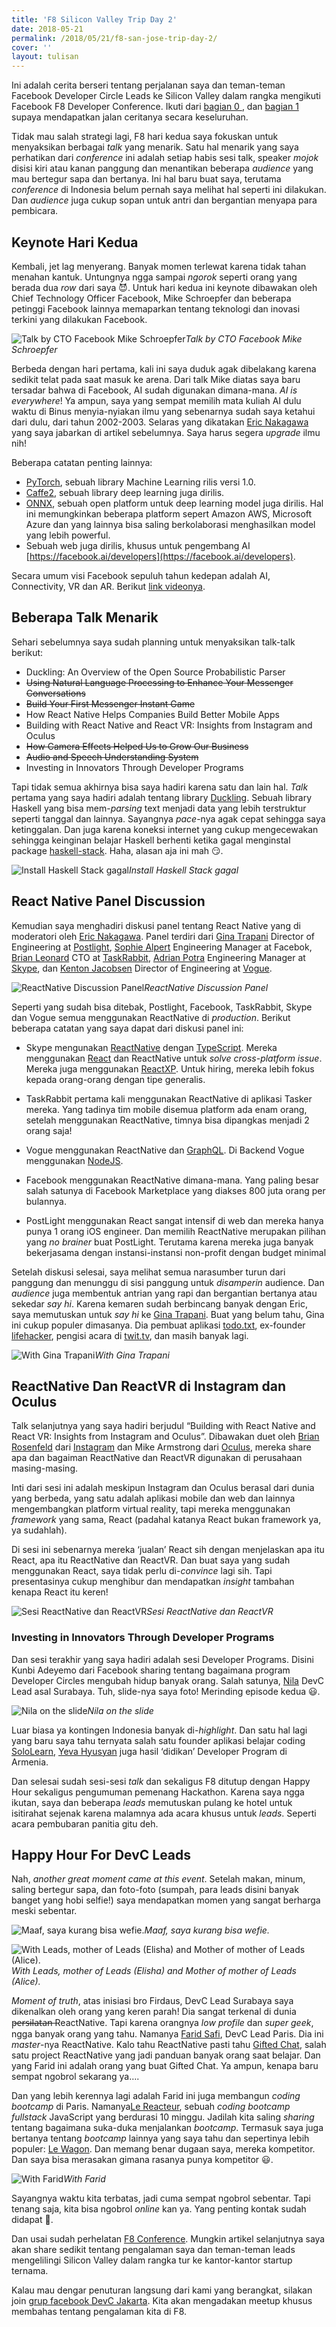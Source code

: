 ```yaml
---
title: 'F8 Silicon Valley Trip Day 2'
date: 2018-05-21
permalink: /2018/05/21/f8-san-jose-trip-day-2/
cover: ''
layout: tulisan
---
```


Ini adalah cerita berseri tentang perjalanan saya dan teman-teman Facebook Developer Circle Leads ke Silicon Valley dalam rangka mengikuti Facebook F8 Developer Conference. Ikuti dari [ bagian 0 ](https://rizafahmi.com/2018/05/08/f8-san-jose-trip-day-0/), dan [ bagian 1 ](https://rizafahmi.com/2018/05/14/f8-silicon-valley-trip-day-1/) supaya mendapatkan jalan ceritanya secara keseluruhan.

Tidak mau salah strategi lagi, F8 hari kedua saya fokuskan untuk menyaksikan berbagai _talk_ yang menarik. Satu hal menarik yang saya perhatikan dari _conference_ ini adalah setiap habis sesi talk, speaker _mojok_ disisi kiri atau kanan panggung dan menantikan beberapa _audience_ yang mau bertegur sapa dan bertanya. Ini hal baru buat saya, terutama _conference_ di Indonesia belum pernah saya melihat hal seperti ini dilakukan. Dan _audience_ juga cukup sopan untuk antri dan bergantian menyapa para pembicara.

## Keynote Hari Kedua

Kembali, jet lag menyerang. Banyak momen terlewat karena tidak tahan menahan kantuk. Untungnya ngga sampai _ngorok_ seperti orang yang berada dua _row_ dari saya 😈. Untuk hari kedua ini keynote dibawakan oleh Chief Technology Officer Facebook, Mike Schroepfer dan beberapa petinggi Facebook lainnya memaparkan tentang teknologi dan inovasi terkini yang dilakukan Facebook.

![Talk by CTO Facebook Mike Schroepfer](/assets/images/f82/1_kGLsZ2WXzljMjkMhh2fIBQ.jpeg)_Talk by CTO Facebook Mike Schroepfer_

Berbeda dengan hari pertama, kali ini saya duduk agak dibelakang karena sedikit telat pada saat masuk ke arena. Dari talk Mike diatas saya baru tersadar bahwa di Facebook, AI sudah digunakan dimana-mana. _AI is everywhere_! Ya ampun, saya yang sempat memilih mata kuliah AI dulu waktu di Binus menyia-nyiakan ilmu yang sebenarnya sudah saya ketahui dari dulu, dari tahun 2002-2003. Selaras yang dikatakan [Eric Nakagawa](https://rizafahmi.com/2018/05/14/f8-silicon-valley-trip-day-1/) yang saya jabarkan di artikel sebelumnya. Saya harus segera _upgrade_ ilmu nih!

Beberapa catatan penting lainnya:

- [PyTorch](https://pytorch.org/), sebuah library Machine Learning rilis versi 1.0.
- [Caffe2](https://caffe2.ai/), sebuah library deep learning juga dirilis.
- [ONNX](https://onnx.ai/), sebuah open platform untuk deep learning model juga dirilis. Hal ini memungkinkan beberapa platform sepert Amazon AWS, Microsoft Azure dan yang lainnya bisa saling berkolaborasi menghasilkan model yang lebih powerful.
- Sebuah web juga dirilis, khusus untuk pengembang AI [https://facebook.ai/developers](https://facebook.ai/developers).

Secara umum visi Facebook sepuluh tahun kedepan adalah AI, Connectivity, VR dan AR. Berikut [link videonya](https://developers.facebook.com/videos/f8-2018/f8-2018-day-2-keynote/).

## Beberapa Talk Menarik

Sehari sebelumnya saya sudah planning untuk menyaksikan talk-talk berikut:

- Duckling: An Overview of the Open Source Probabilistic Parser
- ~~Using Natural Language Processing to Enhance Your Messenger Conversations~~
- ~~Build Your First Messenger Instant Game~~
- How React Native Helps Companies Build Better Mobile Apps
- Building with React Native and React VR: Insights from Instagram and Oculus
- ~~How Camera Effects Helped Us to Grow Our Business~~
- ~~Audio and Speech Understanding System~~
- Investing in Innovators Through Developer Programs

Tapi tidak semua akhirnya bisa saya hadiri karena satu dan lain hal. _Talk_ pertama yang saya hadiri adalah tentang library [Duckling](https://github.com/facebook/duckling). Sebuah library Haskell yang bisa mem-_parsing_ text menjadi data yang lebih terstruktur seperti tanggal dan lainnya. Sayangnya _pace_-nya agak cepat sehingga saya ketinggalan. Dan juga karena koneksi internet yang cukup mengecewakan sehingga keinginan belajar Haskell berhenti ketika gagal menginstal package [haskell-stack](https://docs.haskellstack.org/en/stable/README/). Haha, alasan aja ini mah 😏.

![Install Haskell Stack gagal](/assets/images/f82/1_pjoseGiSS_VOq1dt3CrP2g.jpeg)_Install Haskell Stack gagal_

## React Native Panel Discussion

Kemudian saya menghadiri diskusi panel tentang React Native yang di moderatori oleh [Eric Nakagawa](https://twitter.com/ericnakagawa). Panel terdiri dari [Gina Trapani](https://twitter.com/ginatrapani) Director of Engineering at [Postlight](https://postlight.com/), [Sophie Alpert](https://github.com/sophiebits) Engineering Manager at Facebok, [Brian Leonard](https://twitter.com/bleonard?lang=en) CTO at [TaskRabbit](https://www.taskrabbit.com/), [Adrian Potra](https://www.linkedin.com/in/apotra/) Engineering Manager at [Skype](https://www.skype.com/en/), dan [Kenton Jacobsen](https://twitter.com/kentonjacobsen?lang=en) Director of Engineering at [Vogue](https://www.vogue.com/).

![ReactNative Discussion Panel](/assets/images/f82/1_zLCDavSW83EPIT-lAietKA.jpeg)_ReactNative Discussion Panel_

Seperti yang sudah bisa ditebak, Postlight, Facebook, TaskRabbit, Skype dan Vogue semua menggunakan ReactNative di _production_. Berikut beberapa catatan yang saya dapat dari diskusi panel ini:

- Skype mengunakan [ReactNative](https://facebook.github.io/react-native/) dengan [TypeScript](https://www.typescriptlang.org/). Mereka menggunakan [React](https://reactjs.org/) dan ReactNative untuk _solve cross-platform issue_. Mereka juga menggunakan [ReactXP](https://github.com/Microsoft/reactxp). Untuk hiring, mereka lebih fokus kepada orang-orang dengan tipe generalis.

- TaskRabbit pertama kali menggunakan ReactNative di aplikasi Tasker mereka. Yang tadinya tim mobile disemua platform ada enam orang, setelah menggunakan ReactNative, timnya bisa dipangkas menjadi 2 orang saja!

- Vogue menggunakan ReactNative dan [GraphQL](https://graphql.org/). Di Backend Vogue menggunakan [NodeJS](https://nodejs.org/en/).

- Facebook menggunakan ReactNative dimana-mana. Yang paling besar salah satunya di Facebook Marketplace yang diakses 800 juta orang per bulannya.

- PostLight menggunakan React sangat intensif di web dan mereka hanya punya 1 orang iOS engineer. Dan memilih ReactNative merupakan pilihan yang _no brainer_ buat PostLight. Terutama karena mereka juga banyak bekerjasama dengan instansi-instansi non-profit dengan budget minimal

Setelah diskusi selesai, saya melihat semua narasumber turun dari panggung dan menunggu di sisi panggung untuk _disamperin_ audience. Dan _audience_ juga membentuk antrian yang rapi dan bergantian bertanya atau sekedar _say hi_. Karena kemaren sudah berbincang banyak dengan Eric, saya memutuskan untuk _say hi_ ke [Gina Trapani](https://ginatrapani.org/). Buat yang belum tahu, Gina ini cukup populer dimasanya. Dia pembuat aplikasi [todo.txt](http://todotxt.org/), ex-founder [lifehacker](https://lifehacker.com/), pengisi acara di [twit.tv](https://twit.tv/episodes?credits_people=23), dan masih banyak lagi.

![With Gina Trapani](/assets/images/f82/1_uydj0iEZdDV4YwlIJROfjA.jpeg)_With Gina Trapani_

## ReactNative Dan ReactVR di Instagram dan Oculus

Talk selanjutnya yang saya hadiri berjudul “Building with React Native and React VR: Insights from Instagram and Oculus”. Dibawakan duet oleh [Brian Rosenfeld](https://www.instagram.com/brosenfeld/?hl=en) dari [Instagram](https://instagram.com) dan Mike Armstrong dari [Oculus](https://www.oculus.com/), mereka share apa dan bagaiman ReactNative dan ReactVR digunakan di perusahaan masing-masing.

Inti dari sesi ini adalah meskipun Instagram dan Oculus berasal dari dunia yang berbeda, yang satu adalah aplikasi mobile dan web dan lainnya mengembangkan platform virtual reality, tapi mereka menggunakan _framework_ yang sama, React (padahal katanya React bukan framework ya, ya sudahlah).

Di sesi ini sebenarnya mereka ‘jualan’ React sih dengan menjelaskan apa itu React, apa itu ReactNative dan ReactVR. Dan buat saya yang sudah menggunakan React, saya tidak perlu di-_convince_ lagi sih. Tapi presentasinya cukup menghibur dan mendapatkan _insight_ tambahan kenapa React itu keren!

![Sesi ReactNative dan ReactVR](/assets/images/f82/1_uBrvNLqvOB-MVKznzTcRXw.jpeg)_Sesi ReactNative dan ReactVR_

### Investing in Innovators Through Developer Programs

Dan sesi terakhir yang saya hadiri adalah sesi Developer Programs. Disini Kunbi Adeyemo dari Facebook sharing tentang bagaimana program Developer Circles mengubah hidup banyak orang. Salah satunya, [Nila](https://www.facebook.com/nilawilda) DevC Lead asal Surabaya. Tuh, slide-nya saya foto! Merinding episode kedua 😃.

![Nila on the slide](/assets/images/f82/1_qQi_vvtayQxkE3-ssIAl2Q.jpeg)_Nila on the slide_

Luar biasa ya kontingen Indonesia banyak di-_highlight_. Dan satu hal lagi yang baru saya tahu ternyata salah satu founder aplikasi belajar coding [SoloLearn](https://developers.facebook.com/videos/f8-2018/investing-in-innovators-through-developer-programs/), [Yeva Hyusyan](https://www.linkedin.com/in/yeva-hyusyan-5a16a220/) juga hasil ‘didikan’ Developer Program di Armenia.

Dan selesai sudah sesi-sesi _talk_ dan sekaligus F8 ditutup dengan Happy Hour sekaligus pengumuman pemenang Hackathon. Karena saya ngga ikutan, saya dan beberapa _leads_ memutuskan pulang ke hotel untuk isitirahat sejenak karena malamnya ada acara khusus untuk _leads_. Seperti acara pembubaran panitia gitu deh.

## Happy Hour For DevC Leads

Nah, _another great moment came at this event_. Setelah makan, minum, saling bertegur sapa, dan foto-foto (sumpah, para leads disini banyak banget yang hobi selfie!) saya mendapatkan momen yang sangat berharga meski sebentar.

![Maaf, saya kurang bisa wefie.](/assets/images/f82/1_HDGD81BS3J24_PgSn8gefQ.jpeg)_Maaf, saya kurang bisa wefie._

![With Leads, mother of Leads (Elisha) and Mother of mother of Leads (Alice).](/assets/images/f82/1_Dvj3KZGNDswBIHZrlmpSUA.jpeg)_With Leads, mother of Leads (Elisha) and Mother of mother of Leads (Alice)._

_Moment of truth_, atas inisiasi bro Firdaus, DevC Lead Surabaya saya dikenalkan oleh orang yang keren parah! Dia sangat terkenal di dunia p̶e̶r̶s̶i̶l̶a̶t̶a̶n̶ ReactNative. Tapi karena orangnya _low profile_ dan _super geek_, ngga banyak orang yang tahu. Namanya [Farid Safi](https://twitter.com/FaridSafi), DevC Lead Paris. Dia ini _master_-nya ReactNative. Kalo tahu ReactNative pasti tahu [Gifted Chat](https://github.com/FaridSafi/react-native-gifted-chat), salah satu project ReactNative yang jadi panduan banyak orang saat belajar. Dan yang Farid ini adalah orang yang buat Gifted Chat. Ya ampun, kenapa baru sempat ngobrol sekarang ya….

Dan yang lebih kerennya lagi adalah Farid ini juga membangun _coding bootcamp_ di Paris. Namanya[Le Reacteur](https://www.lereacteur.io/), sebuah _coding bootcamp fullstack_ JavaScript yang berdurasi 10 minggu. Jadilah kita saling _sharing_ tentang bagaimana suka-duka menjalankan _bootcamp_. Termasuk saya juga bertanya tentang _bootcamp_ lainnya yang saya tahu dan sepertinya lebih populer: [Le Wagon](https://www.lewagon.com/). Dan memang benar dugaan saya, mereka kompetitor. Dan saya bisa merasakan gimana rasanya punya kompetitor 😃.

![With Farid](/assets/images/f82/1_ScFO7DsZZOrqvJVsHJ_4qg.jpeg)_With Farid_

Sayangnya waktu kita terbatas, jadi cuma sempat ngobrol sebentar. Tapi tenang saja, kita bisa ngobrol _online_ kan ya. Yang penting kontak sudah didapat 🎉.

Dan usai sudah perhelatan [F8 Conference](https://www.f8.com/). Mungkin artikel selanjutnya saya akan share sedikit tentang pengalaman saya dan teman-teman leads mengelilingi Silicon Valley dalam rangka tur ke kantor-kantor startup ternama.

Kalau mau dengar penuturan langsung dari kami yang berangkat, silakan join [grup facebook DevC Jakarta](https://www.facebook.com/groups/DevCJakarta/). Kita akan mengadakan meetup khusus membahas tentang pengalaman kita di F8.
